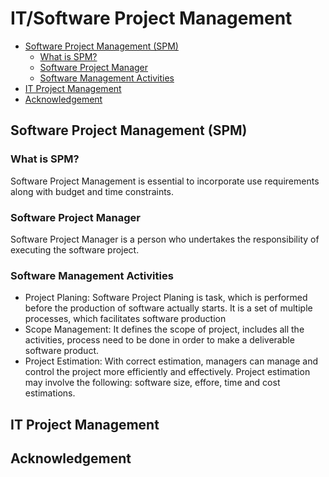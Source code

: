 # IT/Software Project Management

- [Software Project Management (SPM)](#software-project-management-spm)
  - [What is SPM?](#what-is-spm)
  - [Software Project Manager](#software-project-manager)
  - [Software Management Activities](#software-management-activities)
- [IT Project Management](#it-project-management)
- [Acknowledgement](#acknowledgement)

## Software Project Management (SPM)

### What is SPM?

Software Project Management is essential to incorporate use requirements along with budget and time constraints.

### Software Project Manager

Software Project Manager is a person who undertakes the responsibility of executing the software project.

### Software Management Activities

- Project Planing: Software Project Planing is task, which is performed before the production of software actually starts. It is a set of multiple processes, which facilitates software production
- Scope Management: It defines the scope of project, includes all the activities, process need to be done in order to make a deliverable software product.
- Project Estimation: With correct estimation, managers can manage and control the project more efficiently and effectively. Project estimation may involve the following: software size, effore, time and cost estimations.

## IT Project Management

## Acknowledgement
